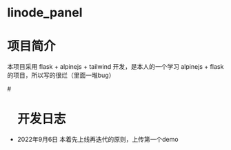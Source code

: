 # linode_panel
# <div>
<h1>项目简介</h1>
<p>本项目采用 flask + alpinejs + tailwind 开发，是本人的一个学习 alpinejs + flask 的项目，所以写的很烂（里面一堆bug）</p>
</div>
# <ul>
<h1>开发日志</h1>
<li>2022年9月6日 本着先上线再迭代的原则，上传第一个demo</li>
</ul>
